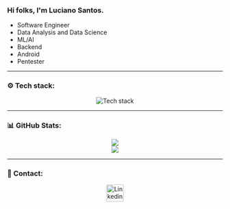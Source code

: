 ### Hi folks, I'm Luciano Santos.
<ul>
  <li>Software Engineer</li>
  <li>Data Analysis and Data Science</li>
  <li>ML/AI</li>
  <li>Backend</li>
  <li>Android</li>
  <li>Pentester</li>
</ul>

----

### ⚙️ Tech stack:

<p align="center">
  <img src="https://skillicons.dev/icons?i=c,python,java,androidstudio,django,fastapi,js,angular,mysql,docker,git,github,aws,sklearn,pytorch,tensorflow,neovim,linux,arch,bash&perline=10" alt="Tech stack">
</p>

----

### 📊 GitHub Stats:
<p align="center">
  <img src="https://github-readme-streak-stats.herokuapp.com/?user=luwired&theme=transparent&hide_border=false"></img></br>
  <img src="https://github-readme-stats.vercel.app/api/top-langs/?username=luwired&theme=transparent&hide_border=false&include_all_commits=true&count_private=true&layout=compact">
</p>

----

### 👤 Contact:

<p align="center">
  <a href="https://www.linkedin.com/in/lucianosantos-cyber/">
    <img src="https://skillicons.dev/icons?i=linkedin" alt="Linkedin" width="40" height="40">
  </a>
</p>
